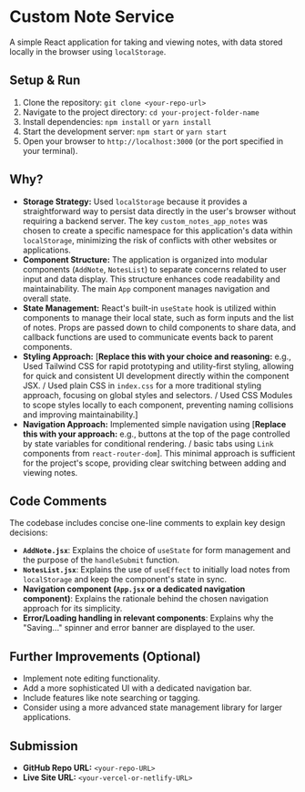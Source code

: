 # Custom Note Service

A simple React application for taking and viewing notes, with data stored locally in the browser using `localStorage`.

## Setup & Run

1.  Clone the repository: `git clone <your-repo-url>`
2.  Navigate to the project directory: `cd your-project-folder-name`
3.  Install dependencies: `npm install` or `yarn install`
4.  Start the development server: `npm start` or `yarn start`
5.  Open your browser to `http://localhost:3000` (or the port specified in your terminal).

## Why?

* **Storage Strategy:** Used `localStorage` because it provides a straightforward way to persist data directly in the user's browser without requiring a backend server. The key `custom_notes_app_notes` was chosen to create a specific namespace for this application's data within `localStorage`, minimizing the risk of conflicts with other websites or applications.
* **Component Structure:** The application is organized into modular components (`AddNote`, `NotesList`) to separate concerns related to user input and data display. This structure enhances code readability and maintainability. The main `App` component manages navigation and overall state.
* **State Management:** React's built-in `useState` hook is utilized within components to manage their local state, such as form inputs and the list of notes. Props are passed down to child components to share data, and callback functions are used to communicate events back to parent components.
* **Styling Approach:** [**Replace this with your choice and reasoning:** e.g., Used Tailwind CSS for rapid prototyping and utility-first styling, allowing for quick and consistent UI development directly within the component JSX. / Used plain CSS in `index.css` for a more traditional styling approach, focusing on global styles and selectors. / Used CSS Modules to scope styles locally to each component, preventing naming collisions and improving maintainability.]
* **Navigation Approach:** Implemented simple navigation using [**Replace this with your approach:** e.g., buttons at the top of the page controlled by state variables for conditional rendering. / basic tabs using `Link` components from `react-router-dom`]. This minimal approach is sufficient for the project's scope, providing clear switching between adding and viewing notes.

## Code Comments

The codebase includes concise one-line comments to explain key design decisions:

* **`AddNote.jsx`**: Explains the choice of `useState` for form management and the purpose of the `handleSubmit` function.
* **`NotesList.jsx`**: Explains the use of `useEffect` to initially load notes from `localStorage` and keep the component's state in sync.
* **Navigation component (`App.jsx` or a dedicated navigation component)**: Explains the rationale behind the chosen navigation approach for its simplicity.
* **Error/Loading handling in relevant components**: Explains why the "Saving..." spinner and error banner are displayed to the user.

## Further Improvements (Optional)

* Implement note editing functionality.
* Add a more sophisticated UI with a dedicated navigation bar.
* Include features like note searching or tagging.
* Consider using a more advanced state management library for larger applications.

## Submission

* **GitHub Repo URL:** `<your-repo-URL>`
* **Live Site URL:** `<your-vercel-or-netlify-URL>`